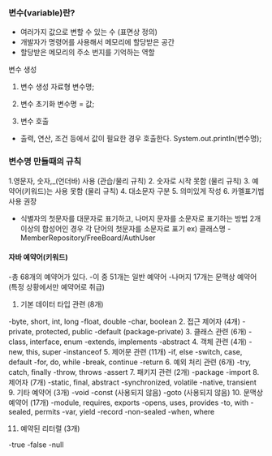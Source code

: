<h3 id="변수variable란">변수(variable)란?</h3>
<ul>
<li>여러가지 값으로 변할 수 있는 수 (표면상 정의)</li>
<li>개발자가 명령어를 사용해서 메모리에 할당받은 공간</li>
<li>할당받은 메모리의 주소 번지를 기억하는 역할</li>
</ul>
<p>변수 생성</p>
<ol>
<li><p>변수 생성
자료형 변수명;</p>
</li>
<li><p>변수 초기화
변수명 = 값;</p>
</li>
<li><p>변수 호출</p>
</li>
</ol>
<ul>
<li>출력, 연산, 조건 등에서 값이 필요한 경우 호출한다.
System.out.println(변수명);</li>
</ul>
<h3 id="변수명-만들때의-규칙">변수명 만들때의 규칙</h3>
<p>1.영문자, 숫자,_(언더바) 사용 (관습/물리 규칙)
2. 숫자로 시작 못함 (물리 규칙)
3. 예약어(키워드)는 사용 못함 (물리 규칙)
4. 대소문자 구분
5. 의미있게 작성
6. 카멜표기법 사용 권장</p>
<ul>
<li>식별자의 첫문자를 대문자로 표기하고, 나머지 문자를 소문자로 표기하는 방법
2개 이상의 합성어인 경우 각 단어의 첫문자를 소문자로 표기
ex) 클래스명
-MemberRepository/FreeBoard/AuthUser</li>
</ul>
<h4 id="자바-예약어키워드">자바 예약어(키워드)</h4>
<p>-총 68개의 예약어가 있다.
-이 중 51개는 일반 예약어
-나머지 17개는 문맥상 예약어(특정 상황에서만 예약어로 취급)</p>
<ol>
<li>기본 데이터 타입 관련 (8개)</li>
</ol>
<p>-byte, short, int, long
-float, double
-char, boolean
2. 접근 제어자 (4개)
-private, protected, public
-default (package-private)
3. 클래스 관련 (6개)
-class, interface, enum
-extends, implements
-abstract
4. 객체 관련 (4개)
-new, this, super
-instanceof
5. 제어문 관련 (11개)
-if, else
-switch, case, default
-for, do, while
-break, continue
-return
6. 예외 처리 관련 (6개)
-try, catch, finally
-throw, throws
-assert
7. 패키지 관련 (2개)
-package
-import
8. 제어자 (7개)
-static, final, abstract
-synchronized, volatile
-native, transient
9. 기타 예약어 (3개)
-void
-const (사용되지 않음)
-goto (사용되지 않음)
10. 문맥상 예약어 (17개)
-module, requires, exports
-opens, uses, provides
-to, with
-sealed, permits
-var, yield
-record
-non-sealed
-when, where</p>
<ol start="11">
<li>예약된 리터럴 (3개)</li>
</ol>
<p>-true
-false
-null</p>